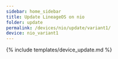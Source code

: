 ```yaml
---
sidebar: home_sidebar
title: Update LineageOS on nio
folder: update
permalink: /devices/nio/update/variant1/
device: nio_variant1
---
```

{% include templates/device_update.md %}
